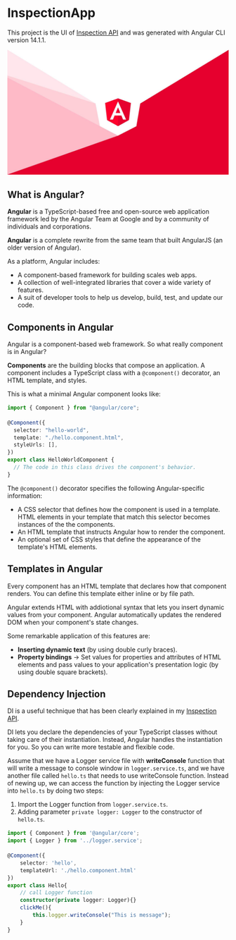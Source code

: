 # InspectionApp

This project is the UI of [Inspection API](https://github.com/khangthinh2401/inspection-api) and was generated with Angular CLI version 14.1.1.

![Angular image](./tutorial-images/angular.jpg)

## What is Angular?

**Angular** is a TypeScript-based free and open-source web application framework led by the Angular Team at Google and by a community of individuals and corporations.

**Angular** is a complete rewrite from the same team that built AngularJS (an older version of Angular).

As a platform, Angular includes:

- A component-based framework for building scales web apps.
- A collection of well-integrated libraries that cover a wide variety of features.
- A suit of developer tools to help us develop, build, test, and update our code.

## Components in Angular

Angular is a component-based web framework. So what really component is in Angular?

**Components** are the building blocks that compose an application. A component includes a TypeScript class with a `@component()` decorator, an HTML template, and styles.

This is what a minimal Angular component looks like:

```typescript
import { Component } from "@angular/core";

@Component({
  selector: "hello-world",
  template: "./hello.component.html",
  styleUrls: [],
})
export class HelloWorldComponent {
  // The code in this class drives the component's behavior.
}
```

The `@component()` decorator specifies the following Angular-specific information:

- A CSS selector that defines how the component is used in a template. HTML elements in your template that match this selector becomes instances of the the components.
- An HTML template that instructs Angular how to render the component.
- An optional set of CSS styles that define the appearance of the template's HTML elements.

## Templates in Angular

Every component has an HTML template that declares how that component renders. You can define this template either inline or by file path.

Angular extends HTML with addiotional syntax that lets you insert dynamic values from your component. Angular automatically updates the rendered DOM when your component's state changes.

Some remarkable application of this features are:

- **Inserting dynamic text** (by using double curly braces).
- **Property bindings** -> Set values for properties and attributes of HTML elements and pass values to your application's presentation logic (by using double square brackets).

## Dependency Injection

DI is a useful technique that has been clearly explained in my [Inspection API](https://github.com/khangthinh2401/inspection-api).

DI lets you declare the dependencies of your TypeScript classes without taking care of their instantiation. Instead, Angular handles the instantiation for you. So you can write more testable and flexible code.

Assume that we have a Logger service file with **writeConsole** function that will write a message to console window in `logger.service.ts`, and we have another file called `hello.ts` that needs to use writeConsole function. Instead of newing up, we can access the function by injecting the Logger service into `hello.ts` by doing two steps:

1. Import the Logger function from `logger.service.ts`.
2. Adding parameter `private logger: Logger` to the constructor of `hello.ts`.

```typescript
import { Component } from '@angular/core';
import { Logger } from '../logger.service';

@Component({
    selector: 'hello',
    templateUrl: './hello.component.html'
})
export class Hello{
    // call Logger function
    constructor(private logger: Logger){}
    clickMe(){
        this.logger.writeConsole("This is message");
    }
}
```